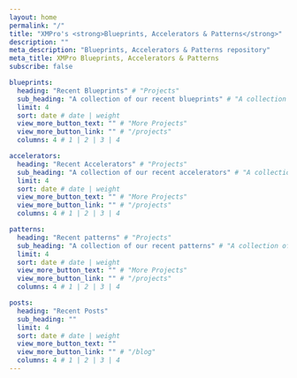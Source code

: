 ```yaml
---
layout: home
permalink: "/"
title: "XMPro's <strong>Blueprints, Accelerators & Patterns</strong>"
description: ""
meta_description: "Blueprints, Accelerators & Patterns repository"
meta_title: XMPro Blueprints, Accelerators & Patterns
subscribe: false

blueprints:
  heading: "Recent Blueprints" # "Projects"
  sub_heading: "A collection of our recent blueprints" # "A collection of our recent work"
  limit: 4
  sort: date # date | weight
  view_more_button_text: "" # "More Projects"
  view_more_button_link: "" # "/projects"
  columns: 4 # 1 | 2 | 3 | 4

accelerators:
  heading: "Recent Accelerators" # "Projects"
  sub_heading: "A collection of our recent accelerators" # "A collection of our recent work"
  limit: 4
  sort: date # date | weight
  view_more_button_text: "" # "More Projects"
  view_more_button_link: "" # "/projects"
  columns: 4 # 1 | 2 | 3 | 4

patterns:
  heading: "Recent patterns" # "Projects"
  sub_heading: "A collection of our recent patterns" # "A collection of our recent work"
  limit: 4
  sort: date # date | weight
  view_more_button_text: "" # "More Projects"
  view_more_button_link: "" # "/projects"
  columns: 4 # 1 | 2 | 3 | 4

posts:
  heading: "Recent Posts"
  sub_heading: ""
  limit: 4
  sort: date # date | weight
  view_more_button_text: ""
  view_more_button_link: "" # "/blog"
  columns: 4 # 1 | 2 | 3 | 4
---
```

